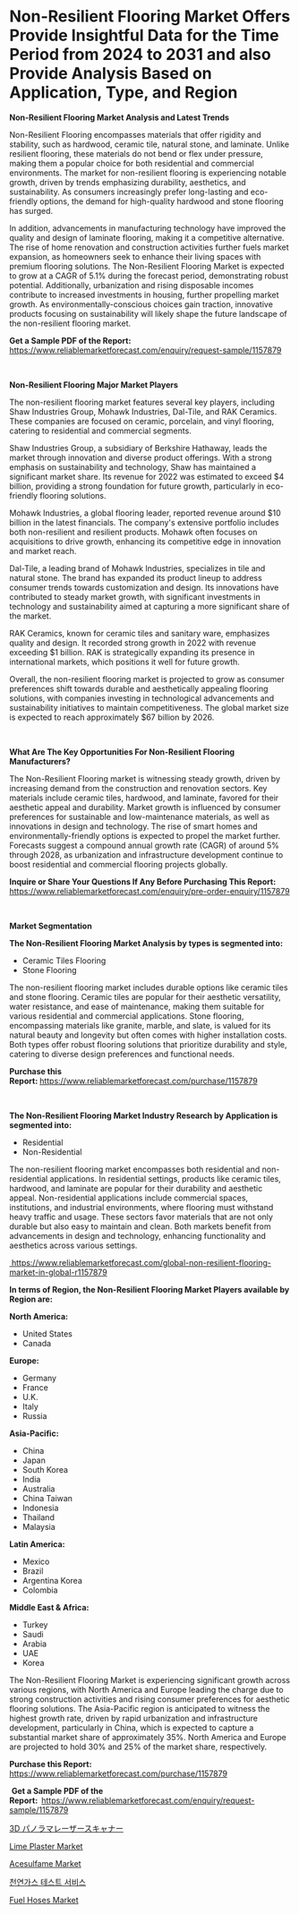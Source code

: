 <p><h1>Non-Resilient Flooring Market Offers Provide Insightful Data for the Time Period from 2024 to 2031 and also Provide Analysis Based on Application, Type, and Region</h1></p><p><strong>Non-Resilient Flooring Market Analysis and Latest Trends</strong></p>
<p><p>Non-Resilient Flooring encompasses materials that offer rigidity and stability, such as hardwood, ceramic tile, natural stone, and laminate. Unlike resilient flooring, these materials do not bend or flex under pressure, making them a popular choice for both residential and commercial environments. The market for non-resilient flooring is experiencing notable growth, driven by trends emphasizing durability, aesthetics, and sustainability. As consumers increasingly prefer long-lasting and eco-friendly options, the demand for high-quality hardwood and stone flooring has surged.</p><p>In addition, advancements in manufacturing technology have improved the quality and design of laminate flooring, making it a competitive alternative. The rise of home renovation and construction activities further fuels market expansion, as homeowners seek to enhance their living spaces with premium flooring solutions. The Non-Resilient Flooring Market is expected to grow at a CAGR of 5.1% during the forecast period, demonstrating robust potential. Additionally, urbanization and rising disposable incomes contribute to increased investments in housing, further propelling market growth. As environmentally-conscious choices gain traction, innovative products focusing on sustainability will likely shape the future landscape of the non-resilient flooring market.</p></p>
<p><strong>Get a Sample PDF of the Report:&nbsp;</strong> <a href="https://www.reliablemarketforecast.com/enquiry/request-sample/1157879">https://www.reliablemarketforecast.com/enquiry/request-sample/1157879</a></p>
<p>&nbsp;</p>
<p><strong>Non-Resilient Flooring Major Market Players</strong></p>
<p><p>The non-resilient flooring market features several key players, including Shaw Industries Group, Mohawk Industries, Dal-Tile, and RAK Ceramics. These companies are focused on ceramic, porcelain, and vinyl flooring, catering to residential and commercial segments.</p><p>Shaw Industries Group, a subsidiary of Berkshire Hathaway, leads the market through innovation and diverse product offerings. With a strong emphasis on sustainability and technology, Shaw has maintained a significant market share. Its revenue for 2022 was estimated to exceed $4 billion, providing a strong foundation for future growth, particularly in eco-friendly flooring solutions.</p><p>Mohawk Industries, a global flooring leader, reported revenue around $10 billion in the latest financials. The company's extensive portfolio includes both non-resilient and resilient products. Mohawk often focuses on acquisitions to drive growth, enhancing its competitive edge in innovation and market reach.</p><p>Dal-Tile, a leading brand of Mohawk Industries, specializes in tile and natural stone. The brand has expanded its product lineup to address consumer trends towards customization and design. Its innovations have contributed to steady market growth, with significant investments in technology and sustainability aimed at capturing a more significant share of the market.</p><p>RAK Ceramics, known for ceramic tiles and sanitary ware, emphasizes quality and design. It recorded strong growth in 2022 with revenue exceeding $1 billion. RAK is strategically expanding its presence in international markets, which positions it well for future growth.</p><p>Overall, the non-resilient flooring market is projected to grow as consumer preferences shift towards durable and aesthetically appealing flooring solutions, with companies investing in technological advancements and sustainability initiatives to maintain competitiveness. The global market size is expected to reach approximately $67 billion by 2026.</p></p>
<p>&nbsp;</p>
<p><strong>What Are The Key Opportunities For Non-Resilient Flooring Manufacturers?</strong></p>
<p><p>The Non-Resilient Flooring market is witnessing steady growth, driven by increasing demand from the construction and renovation sectors. Key materials include ceramic tiles, hardwood, and laminate, favored for their aesthetic appeal and durability. Market growth is influenced by consumer preferences for sustainable and low-maintenance materials, as well as innovations in design and technology. The rise of smart homes and environmentally-friendly options is expected to propel the market further. Forecasts suggest a compound annual growth rate (CAGR) of around 5% through 2028, as urbanization and infrastructure development continue to boost residential and commercial flooring projects globally.</p></p>
<p><strong>Inquire or Share Your Questions If Any Before Purchasing This Report:</strong> <a href="https://www.reliablemarketforecast.com/enquiry/pre-order-enquiry/1157879">https://www.reliablemarketforecast.com/enquiry/pre-order-enquiry/1157879</a></p>
<p>&nbsp;</p>
<p><strong>Market Segmentation</strong></p>
<p><strong>The Non-Resilient Flooring Market Analysis by types is segmented into:</strong></p>
<p><ul><li>Ceramic Tiles Flooring</li><li>Stone Flooring</li></ul></p>
<p><p>The non-resilient flooring market includes durable options like ceramic tiles and stone flooring. Ceramic tiles are popular for their aesthetic versatility, water resistance, and ease of maintenance, making them suitable for various residential and commercial applications. Stone flooring, encompassing materials like granite, marble, and slate, is valued for its natural beauty and longevity but often comes with higher installation costs. Both types offer robust flooring solutions that prioritize durability and style, catering to diverse design preferences and functional needs.</p></p>
<p><strong>Purchase this Report:&nbsp;</strong><a href="https://www.reliablemarketforecast.com/purchase/1157879">https://www.reliablemarketforecast.com/purchase/1157879</a></p>
<p>&nbsp;</p>
<p><strong>The Non-Resilient Flooring Market Industry Research by Application is segmented into:</strong></p>
<p><ul><li>Residential</li><li>Non-Residential</li></ul></p>
<p><p>The non-resilient flooring market encompasses both residential and non-residential applications. In residential settings, products like ceramic tiles, hardwood, and laminate are popular for their durability and aesthetic appeal. Non-residential applications include commercial spaces, institutions, and industrial environments, where flooring must withstand heavy traffic and usage. These sectors favor materials that are not only durable but also easy to maintain and clean. Both markets benefit from advancements in design and technology, enhancing functionality and aesthetics across various settings.</p></p>
<p><a href="https://www.reliablemarketforecast.com/global-non-resilient-flooring-market-in-global-r1157879">&nbsp;https://www.reliablemarketforecast.com/global-non-resilient-flooring-market-in-global-r1157879</a></p>
<p><strong>In terms of Region, the Non-Resilient Flooring Market Players available by Region are:</strong></p>
<p>
    <p> <strong> North America: </strong>
        <ul>
            <li>United States</li>
            <li>Canada</li>
        </ul>
        </p> 
    <p> <strong> Europe: </strong>
        <ul>
            <li>Germany</li>
            <li>France</li>
            <li>U.K.</li>
            <li>Italy</li>
            <li>Russia</li>
        </ul>
        </p> 
    <p> <strong> Asia-Pacific: </strong>
        <ul>
            <li>China</li>
            <li>Japan</li>
            <li>South Korea</li>
            <li>India</li>
            <li>Australia</li>
            <li>China Taiwan</li>
            <li>Indonesia</li>
            <li>Thailand</li>
            <li>Malaysia</li>
        </ul>
        </p> 
    <p> <strong> Latin America: </strong>
        <ul>
            <li>Mexico</li>
            <li>Brazil</li>
            <li>Argentina Korea</li>
            <li>Colombia</li>
        </ul>
        </p> 
    <p> <strong> Middle East & Africa: </strong>
        <ul>
            <li>Turkey</li>
            <li>Saudi</li>
            <li>Arabia</li>
            <li>UAE</li>
            <li>Korea</li>
        </ul>
    </p>
    </p>
<p><p>The Non-Resilient Flooring Market is experiencing significant growth across various regions, with North America and Europe leading the charge due to strong construction activities and rising consumer preferences for aesthetic flooring solutions. The Asia-Pacific region is anticipated to witness the highest growth rate, driven by rapid urbanization and infrastructure development, particularly in China, which is expected to capture a substantial market share of approximately 35%. North America and Europe are projected to hold 30% and 25% of the market share, respectively.</p></p>
<p><strong>Purchase this Report: </strong><a href="https://www.reliablemarketforecast.com/purchase/1157879">https://www.reliablemarketforecast.com/purchase/1157879</a></p>
<p>&nbsp;<strong>Get a Sample PDF of the Report:&nbsp;&nbsp;</strong><a href="https://www.reliablemarketforecast.com/enquiry/request-sample/1157879">https://www.reliablemarketforecast.com/enquiry/request-sample/1157879</a></p>
<p><strong></strong></p>
<p><p><a href="https://medium.com/@dressleredward/3d-panoramic-laser-scanner-market-%E3%81%AF-%E3%82%B3%E3%82%B9%E3%83%88%E7%AE%A1%E7%90%86%E3%81%A8%E5%8A%B9%E7%8E%87%E5%90%91%E4%B8%8A%E3%82%92%E5%84%AA%E5%85%88%E3%81%97%E3%81%BE%E3%81%99-%E3%81%95%E3%82%89%E3%81%AB-%E5%A0%B1%E5%91%8A%E6%9B%B8%E3%81%AF%E5%B8%82%E5%A0%B4%E3%81%AE%E9%9C%80%E8%A6%81%E9%9D%A2%E3%81%A8%E4%BE%9B%E7%B5%A6%E9%9D%A2%E3%81%AE%E4%B8%A1%E6%96%B9%E3%82%92%E3%82%AB%E3%83%90%E3%83%BC%E3%81%97%E3%81%A6%E3%81%84%E3%81%BE%E3%81%99-3d-panoramic-cbd4627be147">3D パノラマレーザースキャナー</a></p><p><a href="https://www.linkedin.com/pulse/lime-plaster-market-trends-strategic-insights-2024-2031-yrwve?trackingId=Pq8BNjy1R4CdEfE98X%2BxAA%3D%3D">Lime Plaster Market</a></p><p><a href="https://issuu.com/reportprime-2/docs/acesulfame-market-size-2030.pptx_08c495de4df8e3">Acesulfame Market</a></p><p><a href="https://medium.com/@andrewbates1961/natural-gas-testing-service-market-%EC%9D%98-%EA%B8%80%EB%A1%9C%EB%B2%8C-%EC%8B%9C%EC%9E%A5-%EA%B0%9C%EC%9A%94%EB%8A%94-%EC%A0%84-%EC%84%B8%EA%B3%84-%EB%B0%8F-%EC%A3%BC%EC%9A%94-%EC%8B%9C%EC%9E%A5%EC%9D%98-%EC%82%B0%EC%97%85%EC%97%90-%EC%98%81%ED%96%A5%EC%9D%84-%EB%AF%B8%EC%B9%98%EB%8A%94-%EC%A3%BC%EC%9A%94-%ED%8A%B8%EB%A0%8C%EB%93%9C%EC%97%90-%EB%8C%80%ED%95%9C-%EB%8F%85%ED%8A%B9%ED%95%9C-%EA%B4%80%EC%A0%90%EC%9D%84-3bae1c216c3e">천연가스 테스트 서비스</a></p><p><a href="https://www.linkedin.com/pulse/strategic-roadmap-success-global-fuel-hoses-market-analysis2024-0bkte?trackingId=tgZ%2FuDkBRG64CrGn75TCtA%3D%3D">Fuel Hoses Market</a></p></p>
